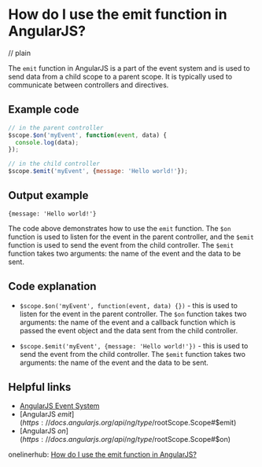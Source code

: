 # How do I use the emit function in AngularJS?
// plain

The `emit` function in AngularJS is a part of the event system and is used to send data from a child scope to a parent scope. It is typically used to communicate between controllers and directives.

## Example code

```js
// in the parent controller
$scope.$on('myEvent', function(event, data) {
  console.log(data);
});

// in the child controller
$scope.$emit('myEvent', {message: 'Hello world!'});
```

## Output example

```
{message: 'Hello world!'}
```

The code above demonstrates how to use the `emit` function. The `$on` function is used to listen for the event in the parent controller, and the `$emit` function is used to send the event from the child controller. The `$emit` function takes two arguments: the name of the event and the data to be sent.

## Code explanation


- `$scope.$on('myEvent', function(event, data) {})` - this is used to listen for the event in the parent controller. The `$on` function takes two arguments: the name of the event and a callback function which is passed the event object and the data sent from the child controller.

- `$scope.$emit('myEvent', {message: 'Hello world!'})` - this is used to send the event from the child controller. The `$emit` function takes two arguments: the name of the event and the data to be sent.

## Helpful links
- [AngularJS Event System](https://docs.angularjs.org/guide/expression#-event-)
- [AngularJS $emit](https://docs.angularjs.org/api/ng/type/$rootScope.Scope#$emit)
- [AngularJS $on](https://docs.angularjs.org/api/ng/type/$rootScope.Scope#$on)

onelinerhub: [How do I use the emit function in AngularJS?](https://onelinerhub.com/angularjs/how-do-i-use-the-emit-function-in-angularjs)
